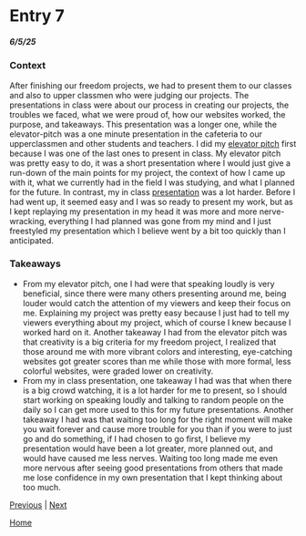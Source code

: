 # Entry 7
##### 6/5/25

### Context
After finishing our freedom projects, we had to present them to our classes and also to upper classmen who were judging our projects. The presentations in class were about our process in creating our projects, the troubles we faced, what we were proud of, how our websites worked, the purpose, and takeaways. This presentation was a longer one, while the elevator-pitch was a one minute presentation in the cafeteria to our upperclassmen and other students and teachers. I did my [elevator pitch](https://docs.google.com/document/d/136ZRtreaxM23Ucdyi1N1qvTNFaw0xZh1IMcy85BdcBE/edit?tab=t.0#bookmark=id.qffexdpwh86b) first because I was one of the last ones to present in class. My elevator pitch was pretty easy to do, it was a short presentation where I would just give a run-down of the main points for my project, the context of how I came up with it, what we currently had in the field I was studying, and what I planned for the future. In contrast, my in class [presentation](https://docs.google.com/presentation/d/1jJZoE8Pgm8pYTfDr0qfEXtR4iKgPAsS63QI5BjHhX70/edit?slide=id.p#slide=id.p) was a lot harder. Before I had went up, it seemed easy and I was so ready to present my work, but as I kept replaying my presentation in my head it was more and more nerve-wracking, everything I had planned was gone from my mind and I just freestyled my presentation which I believe went by a bit too quickly than I anticipated.

### Takeaways
* From my elevator pitch, one I had were that speaking loudly is very beneficial, since there were many others presenting around me, being louder would catch the attention of my viewers and keep their focus on me. Explaining my project was pretty easy because I just had to tell my viewers everything about my project, which of course I knew because I worked hard on it. Another takeaway I had from the elevator pitch was that creativity is a big criteria for my freedom project, I realized that those around me with more vibrant colors and interesting, eye-catching websites got greater scores than me while those with more formal, less colorful websites, were graded lower on creativity.
* From my in class presentation, one takeaway I had was that when there is a big crowd watching, it is a lot harder for me to present, so I should start working on speaking loudly and talking to random people on the daily so I can get more used to this for my future presentations. Another takeaway I had was that waiting too long for the right moment will make you wait forever and cause more trouble for you than if you were to just go and do something, if I had chosen to go first, I believe my presentation would have been a lot greater, more planned out, and would have caused me less nerves. Waiting too long made me even more nervous after seeing good presentations from others that made me lose confidence in my own presentation that I kept thinking about too much.


[Previous](entry06.md) | [Next](entry08.md)

[Home](../README.md)
